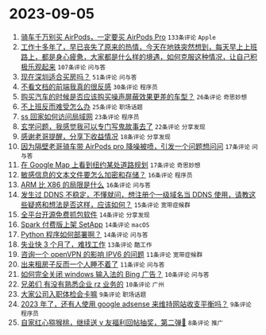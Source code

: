 # 2023-09-05

1. [骑车千万别买 AirPods，一定要买 AirPods Pro](https://www.v2ex.com/t/970936) `133条评论` `Apple`
1. [工作十多年了，早已丧失了原来的热情，今天在地铁突然想到，每天早上上班路上，都是身心疲惫，大家都是什么样的境遇，如何克服这种情况，让自己积极乐观起来](https://www.v2ex.com/t/970942) `107条评论` `问与答`
1. [现在深圳适合买房吗？](https://www.v2ex.com/t/970972) `51条评论` `问与答`
1. [不看文档的前端我真的很反感](https://www.v2ex.com/t/970995) `30条评论` `程序员`
1. [购买汽车的时候是否应该购买噪声屏蔽效果更差的车型？](https://www.v2ex.com/t/971035) `26条评论` `奇思妙想`
1. [不上班反而难受怎么办](https://www.v2ex.com/t/970956) `25条评论` `职场话题`
1. [ss 回家如何访问局域网](https://www.v2ex.com/t/970969) `23条评论` `程序员`
1. [玄学问题，我感觉我可以专门写鬼故事去了](https://www.v2ex.com/t/971038) `22条评论` `分享发现`
1. [感谢老哥提醒，分享下收益情况](https://www.v2ex.com/t/970953) `18条评论` `分享发现`
1. [因为隔壁老哥骑车带 AirPods pro 降噪被喷，引发一个问题想问问](https://www.v2ex.com/t/971022) `17条评论` `问与答`
1. [在 Google Map 上看到纽约某处道路规划](https://www.v2ex.com/t/970955) `17条评论` `奇思妙想`
1. [敏感信息的文本文件要怎么加密和存储？](https://www.v2ex.com/t/971010) `16条评论` `程序员`
1. [ARM 比 X86 的局限是什么](https://www.v2ex.com/t/971009) `16条评论` `问与答`
1. [发生过 DDNS 不稳定，不懂就问，想注册个一级域名当 DDNS 使用，请教这些疑惑和想法是否这样，应该如何？](https://www.v2ex.com/t/971001) `15条评论` `宽带症候群`
1. [全平台开源免费抓包软件](https://www.v2ex.com/t/970970) `14条评论` `分享发现`
1. [Spark 付费版上架 SetApp](https://www.v2ex.com/t/970941) `14条评论` `macOS`
1. [Python 程序如何部署啊？](https://www.v2ex.com/t/970932) `14条评论` `问与答`
1. [失业快 3 个月了，难找工作](https://www.v2ex.com/t/970992) `13条评论` `酷工作`
1. [咨询一个 openVPN 的影响 IPV6 的问题](https://www.v2ex.com/t/971006) `11条评论` `宽带症候群`
1. [出来租房子反而一个人睡不着了](https://www.v2ex.com/t/970982) `11条评论` `问与答`
1. [如何完全关闭 windows 输入法的 Bing 广告？](https://www.v2ex.com/t/970934) `10条评论` `问与答`
1. [兄弟们 有没有熟悉企业 rz 业务的](https://www.v2ex.com/t/970938) `10条评论` `广州`
1. [大家公司入职体检会卡嘛](https://www.v2ex.com/t/970975) `9条评论` `职场话题`
1. [2023 年了，还有人使用 google adsense 来维持网站收支平衡吗？](https://www.v2ex.com/t/970963) `9条评论` `程序员`
1. [自家红心猕猴桃，继续送 v 友福利回帖抽奖，第二弹🥝](https://www.v2ex.com/t/971034) `8条评论` `推广`

